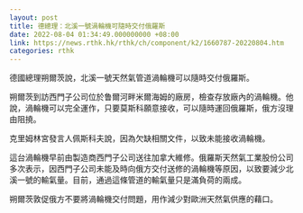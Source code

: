 ```yaml
---
layout: post
title: 德總理：北溪一號渦輪機可隨時交付俄羅斯
date: 2022-08-04 01:34:49.000000000 +08:00
link: https://news.rthk.hk/rthk/ch/component/k2/1660787-20220804.htm
categories: rthk
---
```


德國總理朔爾茨說，北溪一號天然氣管道渦輪機可以隨時交付俄羅斯。

朔爾茨到訪西門子公司位於鲁爾河畔米爾海姆的廠房，檢查存放廠內的渦輪機。他說，渦輪機可以完全運作，只要莫斯科願意接收，可以隨時運回俄羅斯，俄方沒理由阻撓。

克里姆林宮發言人佩斯科夫說，因為欠缺相關文件，以致未能接收渦輪機。

這台渦輪機早前由製造商西門子公司送往加拿大維修。俄羅斯天然氣工業股份公司多次表示，因西門子公司未能及時向俄方交付送修的渦輪機等原因，以致要減少北溪一號的輸氣量。目前，通過這條管道的輸氣量只是滿負荷的兩成。

朔爾茨敦促俄方不要將渦輪機交付問題，用作減少對歐洲天然氣供應的藉口。
